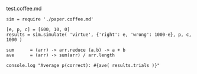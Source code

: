 test.coffee.md


    sim = require './paper.coffee.md'

    [e, p, c] = [600, 10, 0]
    results = sim.simulate( 'virtue', {'right': e, 'wrong': 1000-e}, p, c, 1000 )

    sum      = (arr) -> arr.reduce (a,b) -> a + b
    ave      = (arr) -> sum(arr) / arr.length

    console.log "Average p(correct): #{ave( results.trials )}"